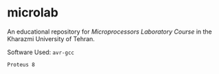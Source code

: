 # microlab
An educational repository for *Microprocessors Laboratory Course* in the Kharazmi University of Tehran.

Software Used:
`avr-gcc`

`Proteus 8`
